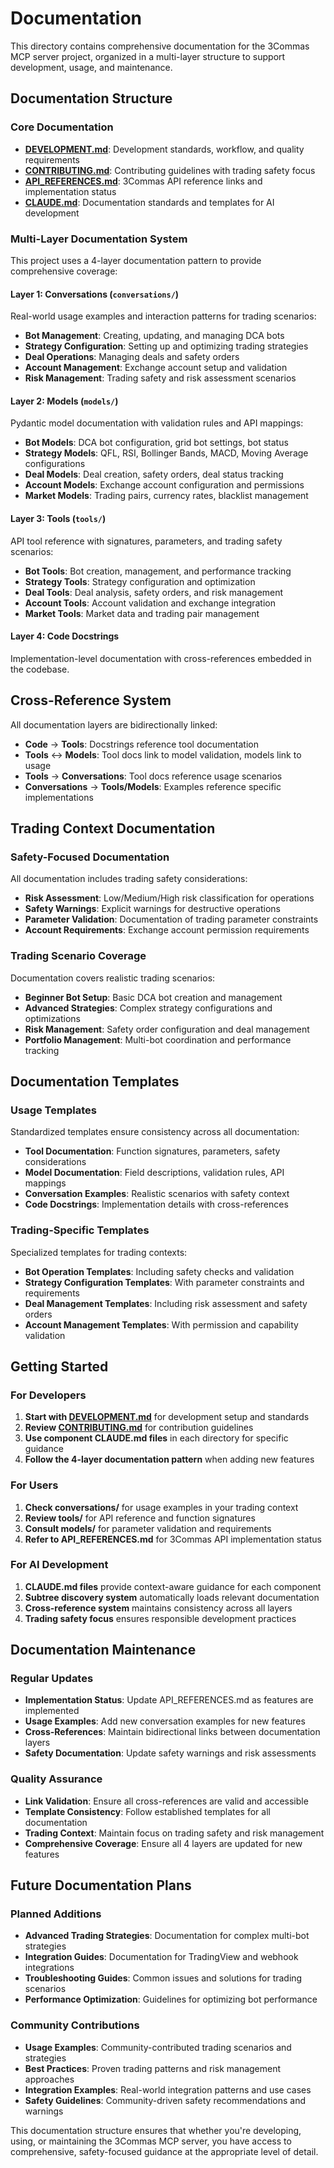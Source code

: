 # Documentation

This directory contains comprehensive documentation for the 3Commas MCP server project, organized in a multi-layer structure to support development, usage, and maintenance.

## Documentation Structure

### Core Documentation
- **[DEVELOPMENT.md](DEVELOPMENT.md)**: Development standards, workflow, and quality requirements
- **[CONTRIBUTING.md](CONTRIBUTING.md)**: Contributing guidelines with trading safety focus
- **[API_REFERENCES.md](API_REFERENCES.md)**: 3Commas API reference links and implementation status
- **[CLAUDE.md](CLAUDE.md)**: Documentation standards and templates for AI development

### Multi-Layer Documentation System

This project uses a 4-layer documentation pattern to provide comprehensive coverage:

#### Layer 1: Conversations (`conversations/`)
Real-world usage examples and interaction patterns for trading scenarios:
- **Bot Management**: Creating, updating, and managing DCA bots
- **Strategy Configuration**: Setting up and optimizing trading strategies  
- **Deal Operations**: Managing deals and safety orders
- **Account Management**: Exchange account setup and validation
- **Risk Management**: Trading safety and risk assessment scenarios

#### Layer 2: Models (`models/`)
Pydantic model documentation with validation rules and API mappings:
- **Bot Models**: DCA bot configuration, grid bot settings, bot status
- **Strategy Models**: QFL, RSI, Bollinger Bands, MACD, Moving Average configurations
- **Deal Models**: Deal creation, safety orders, deal status tracking
- **Account Models**: Exchange account configuration and permissions
- **Market Models**: Trading pairs, currency rates, blacklist management

#### Layer 3: Tools (`tools/`)
API tool reference with signatures, parameters, and trading safety scenarios:
- **Bot Tools**: Bot creation, management, and performance tracking
- **Strategy Tools**: Strategy configuration and optimization
- **Deal Tools**: Deal analysis, safety orders, and risk management
- **Account Tools**: Account validation and exchange integration
- **Market Tools**: Market data and trading pair management

#### Layer 4: Code Docstrings
Implementation-level documentation with cross-references embedded in the codebase.

## Cross-Reference System

All documentation layers are bidirectionally linked:
- **Code** → **Tools**: Docstrings reference tool documentation
- **Tools** ↔ **Models**: Tool docs link to model validation, models link to usage
- **Tools** → **Conversations**: Tool docs reference usage scenarios
- **Conversations** → **Tools/Models**: Examples reference specific implementations

## Trading Context Documentation

### Safety-Focused Documentation
All documentation includes trading safety considerations:
- **Risk Assessment**: Low/Medium/High risk classification for operations
- **Safety Warnings**: Explicit warnings for destructive operations
- **Parameter Validation**: Documentation of trading parameter constraints
- **Account Requirements**: Exchange account permission requirements

### Trading Scenario Coverage
Documentation covers realistic trading scenarios:
- **Beginner Bot Setup**: Basic DCA bot creation and management
- **Advanced Strategies**: Complex strategy configurations and optimizations
- **Risk Management**: Safety order configuration and deal management
- **Portfolio Management**: Multi-bot coordination and performance tracking

## Documentation Templates

### Usage Templates
Standardized templates ensure consistency across all documentation:
- **Tool Documentation**: Function signatures, parameters, safety considerations
- **Model Documentation**: Field descriptions, validation rules, API mappings
- **Conversation Examples**: Realistic scenarios with safety context
- **Code Docstrings**: Implementation details with cross-references

### Trading-Specific Templates
Specialized templates for trading contexts:
- **Bot Operation Templates**: Including safety checks and validation
- **Strategy Configuration Templates**: With parameter constraints and requirements
- **Deal Management Templates**: Including risk assessment and safety orders
- **Account Management Templates**: With permission and capability validation

## Getting Started

### For Developers
1. **Start with [DEVELOPMENT.md](DEVELOPMENT.md)** for development setup and standards
2. **Review [CONTRIBUTING.md](CONTRIBUTING.md)** for contribution guidelines
3. **Use component CLAUDE.md files** in each directory for specific guidance
4. **Follow the 4-layer documentation pattern** when adding new features

### For Users
1. **Check conversations/** for usage examples in your trading context
2. **Review tools/** for API reference and function signatures  
3. **Consult models/** for parameter validation and requirements
4. **Refer to API_REFERENCES.md** for 3Commas API implementation status

### For AI Development
1. **CLAUDE.md files** provide context-aware guidance for each component
2. **Subtree discovery system** automatically loads relevant documentation
3. **Cross-reference system** maintains consistency across all layers
4. **Trading safety focus** ensures responsible development practices

## Documentation Maintenance

### Regular Updates
- **Implementation Status**: Update API_REFERENCES.md as features are implemented
- **Usage Examples**: Add new conversation examples for new features
- **Cross-References**: Maintain bidirectional links between documentation layers
- **Safety Documentation**: Update safety warnings and risk assessments

### Quality Assurance
- **Link Validation**: Ensure all cross-references are valid and accessible
- **Template Consistency**: Follow established templates for all documentation
- **Trading Context**: Maintain focus on trading safety and risk management
- **Comprehensive Coverage**: Ensure all 4 layers are updated for new features

## Future Documentation Plans

### Planned Additions
- **Advanced Trading Strategies**: Documentation for complex multi-bot strategies
- **Integration Guides**: Documentation for TradingView and webhook integrations
- **Troubleshooting Guides**: Common issues and solutions for trading scenarios
- **Performance Optimization**: Guidelines for optimizing bot performance

### Community Contributions
- **Usage Examples**: Community-contributed trading scenarios and strategies
- **Best Practices**: Proven trading patterns and risk management approaches
- **Integration Examples**: Real-world integration patterns and use cases
- **Safety Guidelines**: Community-driven safety recommendations and warnings

This documentation structure ensures that whether you're developing, using, or maintaining the 3Commas MCP server, you have access to comprehensive, safety-focused guidance at the appropriate level of detail.